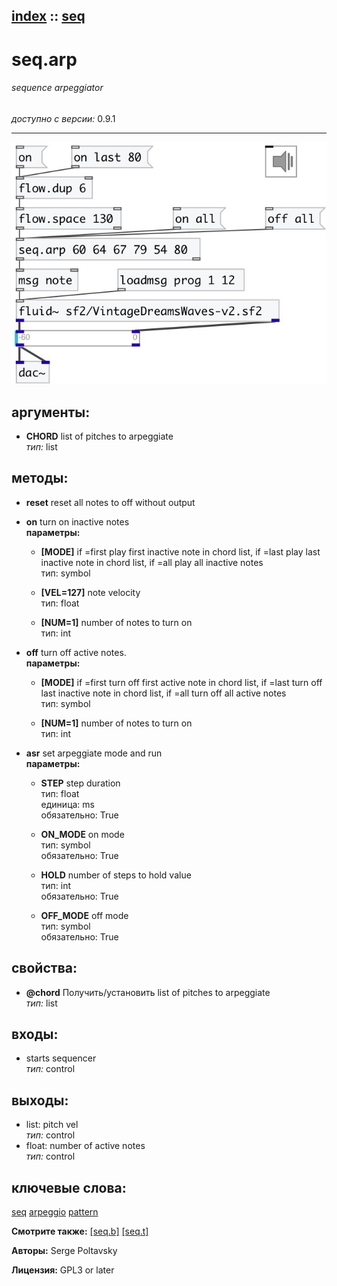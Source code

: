 [index](index.html) :: [seq](category_seq.html)
---

# seq.arp

###### sequence arpeggiator

*доступно с версии:* 0.9.1

---




[![example](../examples/img/seq.arp.jpg)](../examples/pd/seq.arp.pd)



## аргументы:

* **CHORD**
list of pitches to arpeggiate<br>
_тип:_ list<br>



## методы:

* **reset**
reset all notes to off without output<br>

* **on**
turn on inactive notes<br>
  __параметры:__
  - **[MODE]** if =first play first inactive note in chord list, if =last play last inactive note in chord list, if =all play all inactive notes<br>
    тип: symbol <br>

  - **[VEL=127]** note velocity<br>
    тип: float <br>

  - **[NUM=1]** number of notes to turn on<br>
    тип: int <br>

* **off**
turn off active notes.<br>
  __параметры:__
  - **[MODE]** if =first turn off first active note in chord list, if =last turn off last inactive note in chord list, if =all turn off all active notes<br>
    тип: symbol <br>

  - **[NUM=1]** number of notes to turn on<br>
    тип: int <br>

* **asr**
set arpeggiate mode and run<br>
  __параметры:__
  - **STEP** step duration<br>
    тип: float <br>
    единица: ms <br>
    обязательно: True <br>

  - **ON_MODE** on mode<br>
    тип: symbol <br>
    обязательно: True <br>

  - **HOLD** number of steps to hold value<br>
    тип: int <br>
    обязательно: True <br>

  - **OFF_MODE** off mode<br>
    тип: symbol <br>
    обязательно: True <br>




## свойства:

* **@chord** 
Получить/установить list of pitches to arpeggiate<br>
_тип:_ list<br>



## входы:

* starts sequencer<br>
_тип:_ control



## выходы:

* list: pitch vel<br>
_тип:_ control
* float: number of active notes<br>
_тип:_ control



## ключевые слова:

[seq](keywords/seq.html)
[arpeggio](keywords/arpeggio.html)
[pattern](keywords/pattern.html)



**Смотрите также:**
[\[seq.b\]](seq.b.html)
[\[seq.t\]](seq.t.html)




**Авторы:** Serge Poltavsky




**Лицензия:** GPL3 or later





